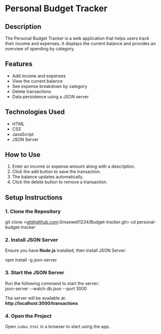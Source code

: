 # Personal Budget Tracker  

## Description  
The Personal Budget Tracker is a web application that helps users track their income and expenses. It displays the current balance and provides an overview of spending by category.  

## Features  
- Add income and expenses  
- View the current balance  
- See expense breakdown by category  
- Delete transactions  
- Data persistence using a JSON server  

## Technologies Used  
- HTML  
- CSS  
- JavaScript  
- JSON Server  

## How to Use  
1. Enter an income or expense amount along with a description.  
2. Click the add button to save the transaction.  
3. The balance updates automatically.  
4. Click the delete button to remove a transaction.  

## Setup Instructions  

### 1. Clone the Repository  
git clone <git@github.com:Gmaxwell1234/Budget-tracker.git>
cd personal-budget-tracker

### 2. Install JSON Server  
Ensure you have **Node.js** installed, then install JSON Server:  

npm install -g json-server

### 3. Start the JSON Server  
Run the following command to start the server:  
json-server --watch db.json --port 3000

The server will be available at:  
**http://localhost:3000/transactions**  

### 4. Open the Project  
Open `index.html` in a browser to start using the app.  
 

